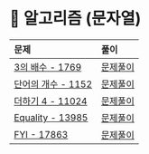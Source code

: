# 📖 알고리즘 (문자열)
| 문제 | 풀이 |
|:--- |:--- |
| [3의 배수 - 1769](https://www.acmicpc.net/problem/1769) | [문제풀이](./1769.py) |
| [단어의 개수 - 1152](https://www.acmicpc.net/problem/1152) | [문제풀이](./1152.py) |
| [더하기 4 - 11024](https://www.acmicpc.net/problem/11024) | [문제풀이](./11024.py) |
| [Equality - 13985](https://www.acmicpc.net/problem/13985) | [문제풀이](./13985.py) |
| [FYI - 17863](https://www.acmicpc.net/problem/17863) | [문제풀이](./17863.py) |